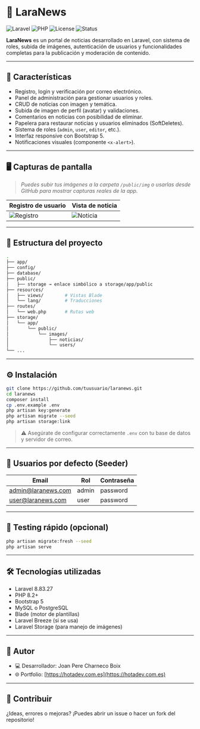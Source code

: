 # 📰 LaraNews

![Laravel](https://img.shields.io/badge/Laravel-8.83.27-red?style=flat&logo=laravel)
![PHP](https://img.shields.io/badge/PHP-^8.2-blue?style=flat&logo=php)
![License](https://img.shields.io/badge/license-MIT-lightgrey?style=flat)
![Status](https://img.shields.io/badge/status-en%20desarrollo-orange)

**LaraNews** es un portal de noticias desarrollado en Laravel, con sistema de roles, subida de imágenes, autenticación de usuarios y funcionalidades completas para la publicación y moderación de contenido.

---

## 🚀 Características

-   Registro, login y verificación por correo electrónico.
-   Panel de administración para gestionar usuarios y roles.
-   CRUD de noticias con imagen y temática.
-   Subida de imagen de perfil (avatar) y validaciones.
-   Comentarios en noticias con posibilidad de eliminar.
-   Papelera para restaurar noticias y usuarios eliminados (SoftDeletes).
-   Sistema de roles (`admin`, `user`, `editor`, etc.).
-   Interfaz responsive con Bootstrap 5.
-   Notificaciones visuales (componente `<x-alert>`).

---

## 🖥️ Capturas de pantalla

> _Puedes subir tus imágenes a la carpeta `/public/img` o usarlas desde GitHub para mostrar capturas reales de la app._

| Registro de usuario           | Vista de noticia         |
| ----------------------------- | ------------------------ |
| ![Registro](img/register.png) | ![Noticia](img/news.png) |

---

## 📂 Estructura del proyecto

```bash
.
├── app/
├── config/
├── database/
├── public/
│   ├── storage → enlace simbólico a storage/app/public
├── resources/
│   ├── views/        # Vistas Blade
│   └── lang/         # Traducciones
├── routes/
│   └── web.php       # Rutas web
├── storage/
│   └── app/
│       └── public/
│           └── images/
│               ├── noticias/
│               └── users/
└── ...
```

---

## ⚙️ Instalación

```bash
git clone https://github.com/tuusuario/laranews.git
cd laranews
composer install
cp .env.example .env
php artisan key:generate
php artisan migrate --seed
php artisan storage:link
```

> ⚠️ Asegúrate de configurar correctamente `.env` con tu base de datos y servidor de correo.

---

## 🔐 Usuarios por defecto (Seeder)

| Email              | Rol   | Contraseña |
| ------------------ | ----- | ---------- |
| admin@laranews.com | admin | password   |
| user@laranews.com  | user  | password   |

---

## 🧪 Testing rápido (opcional)

```bash
php artisan migrate:fresh --seed
php artisan serve
```

---

## 🛠️ Tecnologías utilizadas

-   Laravel 8.83.27
-   PHP 8.2+
-   Bootstrap 5
-   MySQL o PostgreSQL
-   Blade (motor de plantillas)
-   Laravel Breeze (si se usa)
-   Laravel Storage (para manejo de imágenes)

---

## 👤 Autor

-   💻 Desarrollador: Joan Pere Charneco Boix
-   🌐 Portfolio: [https://hotadev.com.es](https://hotadev.com.es)

---

## 🌟 Contribuir

¿Ideas, errores o mejoras? ¡Puedes abrir un issue o hacer un fork del repositorio!

